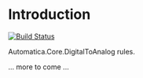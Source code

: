 # Introduction 

[![Build Status](https://automatica-core.visualstudio.com/automatica/_apis/build/status/Plugins/Logics/P3.Rule.DigitalToAnalog?branchName=develop)](https://automatica-core.visualstudio.com/automatica/_build/latest?definitionId=35&branchName=develop)

Automatica.Core.DigitalToAnalog rules. 

... more to come ...